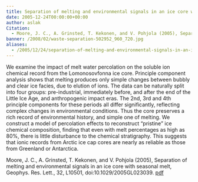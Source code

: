 ```yaml
---
title: Separation of melting and environmental signals in an ice core with seasonal melt.
date: 2005-12-24T00:00:00+00:00
author: aslak
Citation:
  - Moore, J. C., A. Grinsted, T. Kekonen, and V. Pohjola (2005), Separation of melting and environmental signals in an ice core with seasonal melt, Geophys. Res. Lett., 32, L10501, doi:10.1029/2005GL023039.
banner: /2008/02/waste-separation-502952_960_720.jpg
aliases:
  - /2005/12/24/separation-of-melting-and-environmental-signals-in-an-ice-core-with-seasonal-melt/
---
```

We examine the impact of melt water percolation on the soluble ion chemical record from the Lomonosovfonna ice core. Principle component analysis shows that melting produces only simple changes between bubbly and clear ice facies, due to elution of ions. <!--more-->The data can be naturally split into four groups: pre-industrial, immediately before, and after the end of the Little Ice Age, and anthropogenic impact eras. The 2nd, 3rd and 4th principle components for these periods all differ significantly, reflecting complex changes in environmental conditions. Thus the core preserves a rich record of environmental history, and simple one of melting. We construct a model of percolation effects to reconstruct “pristine” ice chemical composition, finding that even with melt percentages as high as 80%, there is little disturbance to the chemical stratigraphy. This suggests that ionic records from Arctic ice cap cores are nearly as reliable as those from Greenland or Antarctica.



Moore, J. C., A. Grinsted, T. Kekonen, and V. Pohjola (2005), Separation of melting and environmental signals in an ice core with seasonal melt, Geophys. Res. Lett., 32, L10501, doi:10.1029/2005GL023039. [pdf](/Home/PDFs/Moore_grl05_separation_of_melt.pdf?attredirects=0)
